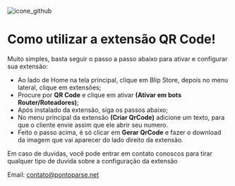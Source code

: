 
![icone_github](https://github.com/Wilkor/doc-plugin-qrcode/assets/34819624/9f5a1fc4-4ba5-4b71-a95d-7c7154879f13)

# Como utilizar a extensão QR Code!

Muito simples, basta seguir o passo a passo abaixo para ativar e configurar sua extensão:

 - Ao lado de Home na tela principal, clique em Blip Store, depois no menu lateral, clique em extensões;
 - Procure por **QR Code** e clique em ativar **(Ativar em bots Router/Roteadores)**;
 - Após instalado da extensão, siga os passos abaixo;
 - No menu principal da extensão **(Criar QrCode)** adicione um texto, para que o cliente envie assim que ele abrir seu numero.
 - Feito o passo acima, é só clicar em **Gerar QrCode**  e fazer o download da imagem que vai aparecer do lado direito da extensão.


Em caso de duvidas, você pode entrar em contato conoscos para tirar qualquer tipo de duvida sobre a configuração da extensão
 
 Email: contato@pontoparse.net
